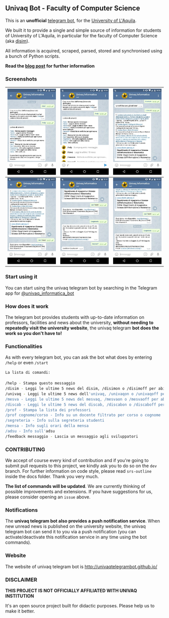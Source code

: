 ## Univaq Bot - Faculty of Computer Science

This is an **unofficial** [telegram bot](https://telegram.org/blog/bot-revolution), for the [University of L'Aquila](http://univaq.it).

We built it to provide a single and simple source of information for students of University of L'Aquila, in particular for the faculty of Computer Science (aka [disim](http://www.disim.univaq.it)).

All information is acquired, scraped, parsed, stored and synchronised using a bunch of Python scripts.

**Read the [blog post](http://blog.giacomocerquone.com/how-we-built-our-university-s-bot/) for further information**

### Screenshots
![screen1](screenshots/screen1.jpg) | ![screen2](screenshots/screen2.jpg) | ![screen3](screenshots/screen3.jpg)
--- | --- | ---
![screen4](screenshots/screen4.jpg) | ![screen5](screenshots/screen5.jpg) | ![screen6](screenshots/screen6.jpg)

### Start using it

You can start using the univaq telegram bot by searching in the Telegram app for [@univaq_informatica_bot](https://telegram.me/univaq_informatica_bot)

### How does it work

The telegram bot provides students with up-to-date information on professors, facilities and news about the university, **without needing to repeatedly visit the university website**, the univaq telegram **bot does the work so you don't have to!**

### Functionalities

As with every telegram bot, you can ask the bot what does by entering `/help` or even `/start`

```sh
La lista di comandi:

/help - Stampa questo messaggio
/disim - Leggi le ultime 5 news del disim, /disimon o /disimoff per abilitare o meno le notifiche
/univaq - Leggi le ultime 5 news dell'univaq, /univaqon o /univaqoff per abilitare o meno le notifiche
/mesva - Leggi le ultime 5 news del mesvaq, /mesvaon o /mesvaoff per abilitare o meno le notifiche
/discab - Leggi le ultime 5 news del discab, /discabon o /discaboff per abilitare o meno le notifiche
/prof - Stampa la lista dei professori
/prof cognome/corso - Info su un docente filtrato per corso o cognome
/segreteria - Info sulla segreteria studenti
/mensa - Info sugli orari della mensa
/adsu - Info sull'adsu
/feedback messaggio - Lascia un messaggio agli sviluppatori
```

### CONTRIBUTING
We accept of course every kind of contribution and if you're going to submit pull requests to this project, we kindly ask you to do so on the `dev` branch.
For further information on code style, please read `srs-outline` inside the docs folder. Thank you very much.

**The list of commands will be updated**. We are currently thinking of possible improvements and extensions.  If you have suggestions for us, please consider opening an `issue` above.

### Notifications

The **univaq telegram bot also provides a push notification service**. When new unread news is published on the university website, the univaq telegram bot can send it to you via a push notification (you can activate/deactivate this notification service in any time using the bot commands).

### Website

The website of univaq telegram bot is http://univaqtelegrambot.github.io/

### DISCLAIMER

**THIS PROJECT IS NOT OFFICIALLY AFFILIATED WITH UNIVAQ INSTITUTION**

It's an open source project built for didactic purposes.  Please help us to make it better.

